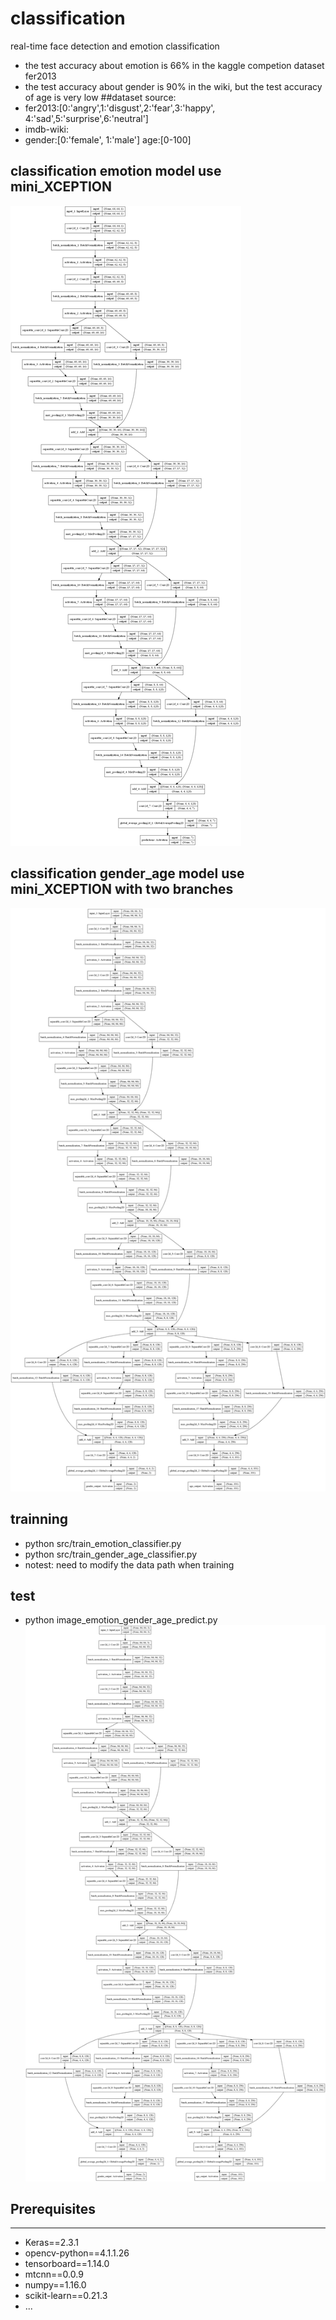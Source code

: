 # classification
real-time face detection and emotion classification
* the test accuracy about emotion is 66% in the kaggle competion dataset fer2013
* the test accuracy about gender is 90% in the wiki, but the test accuracy of age is very low
 ##dataset source:
 * fer2013:[0:'angry',1:'disgust',2:'fear',3:'happy', 4:'sad',5:'surprise',6:'neutral']
 * imdb-wiki: 
 * gender:[0:'female', 1:'male']   age:[0-100]
 
 ## classification emotion model use mini_XCEPTION
 ![mini_Xception](nets_plot/mini_XCEPTION.png)
 ## classification gender_age model use mini_XCEPTION with two branches
 ![mini_Xception](nets_plot/gender_age_XCEPTION.png)
 
 ## trainning
 * python src/train_emotion_classifier.py
 * python src/train_gender_age_classifier.py
 * notest: need to modify the data path when training
 
 ## test
 * python image_emotion_gender_age_predict.py
![result](nets_plot/gender_age_XCEPTION.png)
 
 ## Prerequisites
-------------
* Keras==2.3.1
* opencv-python==4.1.1.26
* tensorboard==1.14.0
* mtcnn==0.0.9
* numpy==1.16.0
* scikit-learn==0.21.3
* ...
